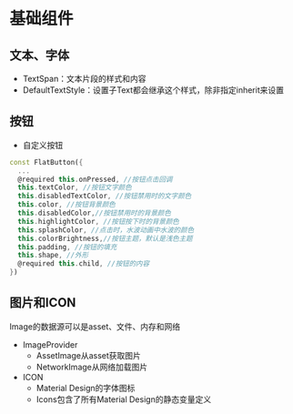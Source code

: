 # 基础组件

## 文本、字体

- TextSpan：文本片段的样式和内容
- DefaultTextStyle：设置子Text都会继承这个样式，除非指定inherit来设置

## 按钮

- 自定义按钮

```dart
const FlatButton({
  ...  
  @required this.onPressed, //按钮点击回调
  this.textColor, //按钮文字颜色
  this.disabledTextColor, //按钮禁用时的文字颜色
  this.color, //按钮背景颜色
  this.disabledColor,//按钮禁用时的背景颜色
  this.highlightColor, //按钮按下时的背景颜色
  this.splashColor, //点击时，水波动画中水波的颜色
  this.colorBrightness,//按钮主题，默认是浅色主题 
  this.padding, //按钮的填充
  this.shape, //外形
  @required this.child, //按钮的内容
})
```

## 图片和ICON

Image的数据源可以是asset、文件、内存和网络

- ImageProvider
  - AssetImage从asset获取图片
  - NetworkImage从网络加载图片
- ICON
  - Material Design的字体图标
  - Icons包含了所有Material Design的静态变量定义

